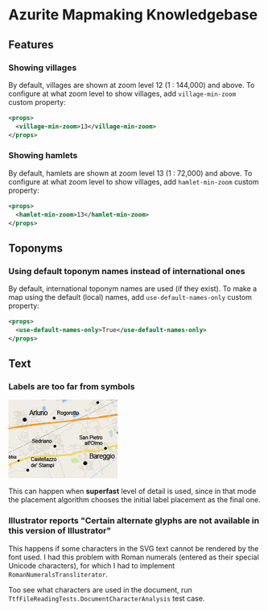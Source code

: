 # Azurite Mapmaking Knowledgebase

## Features
### Showing villages
By default, villages are shown at zoom level 12 (1 : 144,000) and above. To configure at what zoom level to show villages, add `village-min-zoom` custom property:
```xml 
<props>
  <village-min-zoom>13</village-min-zoom>
</props>
```
### Showing hamlets
By default, hamlets are shown at zoom level 13 (1 : 72,000) and above. To configure at what zoom level to show villages, add `hamlet-min-zoom` custom property:
```xml 
<props>
  <hamlet-min-zoom>13</hamlet-min-zoom>
</props>
```

## Toponyms
### Using default toponym names instead of international ones
By default, international toponym names are used (if they exist). To make a map using the default (local) names, add `use-default-names-only` custom property:
```xml 
<props>
  <use-default-names-only>True</use-default-names-only>
</props>
```

## Text
### Labels are too far from symbols
![](/azurite/img/labels-too-far-from-symbols.png?raw=true)

This can happen when **superfast** level of detail is used, since in that mode the placement algorithm chooses 
the initial label placement as the final one.

### Illustrator reports "Certain alternate glyphs are not available in this version of Illustrator"
This happens if some characters in the SVG text cannot be rendered by the font used. I had this problem with Roman numerals (entered as their special Unicode characters), for which I had to implement `RomanNumeralsTransliterator`.

Too see what characters are used in the document, run `TtfFileReadingTests.DocumentCharacterAnalysis` test case.
